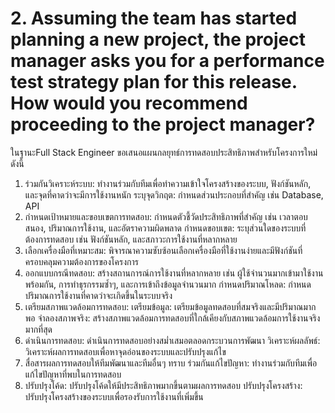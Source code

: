# 2. Assuming the team has started planning a new project, the project manager asks you for a  performance test strategy plan for this release. How would you recommend proceeding to  the project manager?

ในฐานะFull Stack Engineer ขอเสนอแผนกลยุทธ์การทดสอบประสิทธิภาพสำหรับโครงการใหม่ดังนี้

1. ร่วมกันวิเคราะห์ระบบ: ทำงานร่วมกับทีมเพื่อทำความเข้าใจโครงสร้างของระบบ, ฟังก์ชันหลัก, และจุดที่คาดว่าจะมีการใช้งานหนัก
ระบุจุดวิกฤต: กำหนดส่วนประกอบที่สำคัญ เช่น Database, API
2. กำหนดเป้าหมายและขอบเขตการทดสอบ:  กำหนดตัวชี้วัดประสิทธิภาพที่สำคัญ เช่น เวลาตอบสนอง, ปริมาณการใช้งาน, และอัตราความผิดพลาด
กำหนดขอบเขต: ระบุส่วนใดของระบบที่ต้องการทดสอบ เช่น ฟังก์ชันหลัก, และสภาวะการใช้งานที่หลากหลาย
3. เลือกเครื่องมือที่เหมาะสม: พิจารณาความซับซ้อนเลือกเครื่องมือที่ใช้งานง่ายและมีฟังก์ชันที่ครอบคลุมความต้องการของโครงการ
4. ออกแบบกรณีทดสอบ: สร้างสถานการณ์การใช้งานที่หลากหลาย เช่น ผู้ใช้จำนวนมากเข้ามาใช้งานพร้อมกัน, การทำธุรกรรมซ้ำๆ, และการเข้าถึงข้อมูลจำนวนมาก
กำหนดปริมาณโหลด: กำหนดปริมาณการใช้งานที่คาดว่าจะเกิดขึ้นในระบบจริง
5. เตรียมสภาพแวดล้อมการทดสอบ:
เตรียมข้อมูล: เตรียมข้อมูลทดสอบที่สมจริงและมีปริมาณมากพอ
จำลองสภาพจริง: สร้างสภาพแวดล้อมการทดสอบที่ใกล้เคียงกับสภาพแวดล้อมการใช้งานจริงมากที่สุด
6. ดำเนินการทดสอบ: ดำเนินการทดสอบอย่างสม่ำเสมอตลอดกระบวนการพัฒนา
วิเคราะห์ผลลัพธ์: วิเคราะห์ผลการทดสอบเพื่อหาจุดอ่อนของระบบและปรับปรุงแก้ไข
7. สื่อสารผลการทดสอบให้ทีมพัฒนาและทีมอื่นๆ ทราบ
ร่วมกันแก้ไขปัญหา: ทำงานร่วมกับทีมเพื่อแก้ไขปัญหาที่พบในการทดสอบ
8. ปรับปรุงโค้ด: ปรับปรุงโค้ดให้มีประสิทธิภาพมากขึ้นตามผลการทดสอบ
ปรับปรุงโครงสร้าง: ปรับปรุงโครงสร้างของระบบเพื่อรองรับการใช้งานที่เพิ่มขึ้น